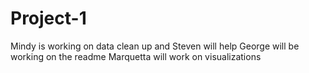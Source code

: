 # Project-1
Mindy is working on data clean up and Steven will help
George will be working on the readme
Marquetta will work on visualizations